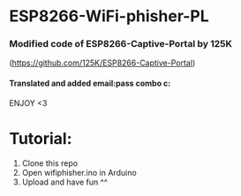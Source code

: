 # ESP8266-WiFi-phisher-PL
### Modified code of ESP8266-Captive-Portal by 125K
(https://github.com/125K/ESP8266-Captive-Portal)

#### Translated and added email:pass combo c:
ENJOY <3

# Tutorial:
1. Clone this repo
2. Open wifiphisher.ino in Arduino
3. Upload and have fun ^^
